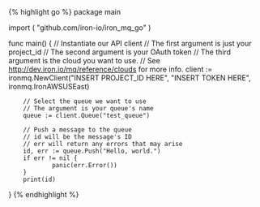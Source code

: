 <div class="go">
{% highlight go %}
package main

import (
        "github.com/iron-io/iron_mq_go"
)

func main() {
        // Instantiate our API client
        // The first argument is just your project_id
        // The second argument is your OAuth token
        // The third argument is the cloud you want to use.
        //    See http://dev.iron.io/mq/reference/clouds for more info.
        client := ironmq.NewClient("INSERT PROJECT_ID HERE", "INSERT TOKEN HERE", ironmq.IronAWSUSEast)

        // Select the queue we want to use
        // The argument is your queue's name
        queue := client.Queue("test_queue")

        // Push a message to the queue
        // id will be the message's ID
        // err will return any errors that may arise
        id, err := queue.Push("Hello, world.")
        if err != nil {
                panic(err.Error())
        }
        print(id)
}
{% endhighlight %}
</div>
